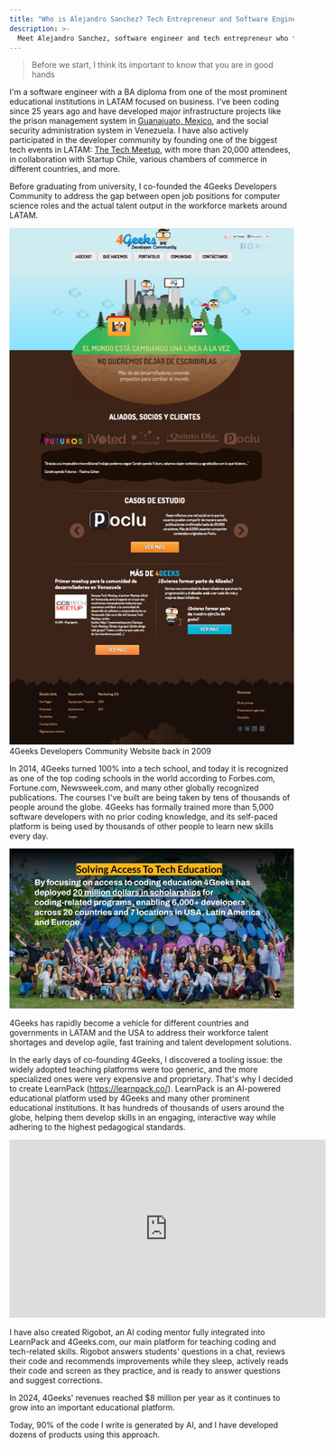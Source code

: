 ```yaml
---
title: "Who is Alejandro Sanchez? Tech Entrepreneur and Software Engineer"
description: >-
  Meet Alejandro Sanchez, software engineer and tech entrepreneur who founded 4Geeks, one of the top coding schools in the world. Discover his journey from developer to educational innovator using AI.
---
```


> Before we start, I think its important to know that you are in good hands

I'm a software engineer with a BA diploma from one of the most prominent educational institutions in LATAM focused on business. I've been coding since 25 years ago and have developed major infrastructure projects like the prison management system in [Guanajuato, Mexico](https://guanajuato.gob.mx/), and the social security administration system in Venezuela. I have also actively participated in the developer community by founding one of the biggest tech events in LATAM: [The Tech Meetup](https://www.youtube.com/watch?v=z1vKJwkCUtM), with more than 20,000 attendees, in collaboration with Startup Chile, various chambers of commerce in different countries, and more.

Before graduating from university, I co-founded the 4Geeks Developers Community to address the gap between open job positions for computer science roles and the actual talent output in the workforce markets around LATAM.

![4geeks developers community website](../../assets/home.png)
4Geeks Developers Community Website back in 2009

In 2014, 4Geeks turned 100% into a tech school, and today it is recognized as one of the top coding schools in the world according to Forbes.com, Fortune.com, Newsweek.com, and many other globally recognized publications. The courses I've built are being taken by tens of thousands of people around the globe. 4Geeks has formally trained more than 5,000 software developers with no prior coding knowledge, and its self-paced platform is being used by thousands of other people to learn new skills every day.

![4geeks background](../../assets/4geeks-background.jpg)

4Geeks has rapidly become a vehicle for different countries and governments in LATAM and the USA to address their workforce talent shortages and develop agile, fast training and talent development solutions.

In the early days of co-founding 4Geeks, I discovered a tooling issue: the widely adopted teaching platforms were too generic, and the more specialized ones were very expensive and proprietary. That's why I decided to create LearnPack (https://learnpack.co/). LearnPack is an AI-powered educational platform used by 4Geeks and many other prominent educational institutions. It has hundreds of thousands of users around the globe, helping them develop skills in an engaging, interactive way while adhering to the highest pedagogical standards.

<iframe width="560" height="315" src="https://www.youtube.com/embed/Ul-TBJXqcjc?si=8DEZ1PsljZRiPS_F" title="YouTube video player" frameborder="0" allow="accelerometer; autoplay; clipboard-write; encrypted-media; gyroscope; picture-in-picture; web-share" referrerpolicy="strict-origin-when-cross-origin" allowfullscreen></iframe>

I have also created Rigobot, an AI coding mentor fully integrated into LearnPack and 4Geeks.com, our main platform for teaching coding and tech-related skills. Rigobot answers students' questions in a chat, reviews their code and recommends improvements while they sleep, actively reads their code and screen as they practice, and is ready to answer questions and suggest corrections.

In 2024, 4Geeks' revenues reached $8 million per year as it continues to grow into an important educational platform.

Today, 90% of the code I write is generated by AI, and I have developed dozens of products using this approach.